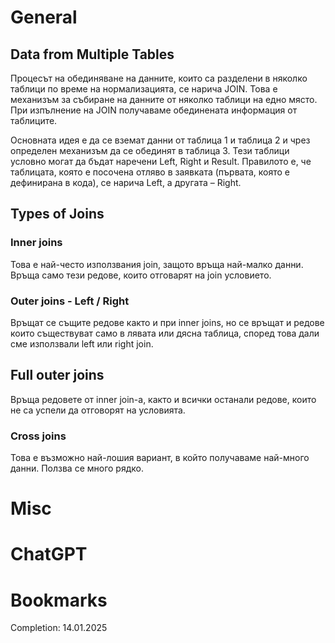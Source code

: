 # General
## Data from Multiple Tables
Процесът на обединяване на данните, които са разделени в няколко таблици по време на нормализацията, се нарича JOIN. Това е механизъм за събиране на данните от няколко таблици на едно място. При изпълнение на JOIN получаваме обединената информация от таблиците.

Основната идея е да се вземат данни от таблица 1 и таблица 2 и чрез определен механизъм да се обединят в таблица 3. Тези таблици условно могат да бъдат наречени Left, Right и Result. Правилото е, че таблицата, която е посочена отляво в заявката (първата, която е дефинирана в кода), се нарича Left,  а другата – Right.
## Types of Joins
### Inner joins
Това е най-често използвания join, защото връща най-малко данни. Връща само тези редове, които отговарят на join условието.
### Outer joins - Left / Right
Връщат се същите редове както и при inner joins, но се връщат и редове които съществуват само в лявата или дясна таблица, според това дали сме използвали left или right join.
## Full outer joins
Връща редовете от inner join-а, както и всички останали редове, които не са успели да отговорят на условията.
### Cross joins
Това е възможно най-лошия вариант, в който получаваме най-много данни. Ползва се много рядко.

# Misc

# ChatGPT

# Bookmarks
Completion: 14.01.2025